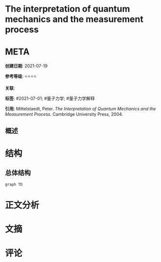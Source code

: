 #  The interpretation of quantum mechanics and the measurement process

# META

**创建日期**: 2021-07-19

**参考等级**: ⭐⭐⭐⭐

**关联**: 

**标签**: #2021-07-01; #量子力学; #量子力学解释

**引用**:     Mittelstaedt, Peter. _The Interpretation of Quantum Mechanics and the Measurement Process._ Cambridge University Press, 2004.

## 概述


# 结构

## 总体结构

```mermaid
graph TD

```

# 正文分析




# 文摘

# 评论
